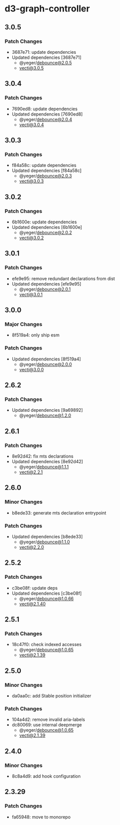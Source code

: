 # d3-graph-controller

## 3.0.5

### Patch Changes

- 3687e71: update dependencies
- Updated dependencies [3687e71]
  - @yeger/debounce@2.0.5
  - vecti@3.0.5

## 3.0.4

### Patch Changes

- 7690ed8: update dependencies
- Updated dependencies [7690ed8]
  - @yeger/debounce@2.0.4
  - vecti@3.0.4

## 3.0.3

### Patch Changes

- f84a58c: update dependencies
- Updated dependencies [f84a58c]
  - @yeger/debounce@2.0.3
  - vecti@3.0.3

## 3.0.2

### Patch Changes

- 6b1600e: update dependencies
- Updated dependencies [6b1600e]
  - @yeger/debounce@2.0.2
  - vecti@3.0.2

## 3.0.1

### Patch Changes

- efe9e95: remove redundant declarations from dist
- Updated dependencies [efe9e95]
  - @yeger/debounce@2.0.1
  - vecti@3.0.1

## 3.0.0

### Major Changes

- 8f519a4: only ship esm

### Patch Changes

- Updated dependencies [8f519a4]
  - @yeger/debounce@2.0.0
  - vecti@3.0.0

## 2.6.2

### Patch Changes

- Updated dependencies [9a69892]
  - @yeger/debounce@1.2.0

## 2.6.1

### Patch Changes

- 8e92d42: fix mts declarations
- Updated dependencies [8e92d42]
  - @yeger/debounce@1.1.1
  - vecti@2.2.1

## 2.6.0

### Minor Changes

- b8ede33: generate mts declaration entrypoint

### Patch Changes

- Updated dependencies [b8ede33]
  - @yeger/debounce@1.1.0
  - vecti@2.2.0

## 2.5.2

### Patch Changes

- c3be08f: update deps
- Updated dependencies [c3be08f]
  - @yeger/debounce@1.0.66
  - vecti@2.1.40

## 2.5.1

### Patch Changes

- 18c47f0: check indexed accesses
  - @yeger/debounce@1.0.65
  - vecti@2.1.39

## 2.5.0

### Minor Changes

- da0aa0c: add Stable position initializer

### Patch Changes

- 104a4d2: remove invalid aria-labels
- dc80069: use internal deepmerge
  - @yeger/debounce@1.0.65
  - vecti@2.1.39

## 2.4.0

### Minor Changes

- 8c8a4d9: add hook configuration

## 2.3.29

### Patch Changes

- fa65948: move to monorepo
